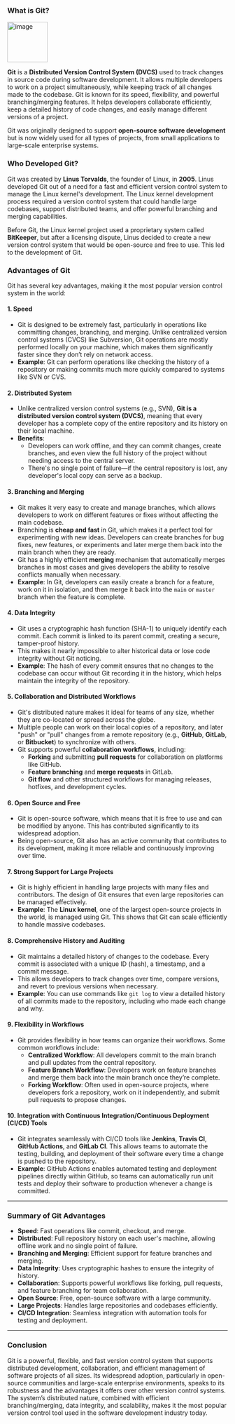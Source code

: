 ### **What is Git?**

<img width="92" alt="image" src="https://github.com/user-attachments/assets/05d4525d-7493-4b2c-92a3-7e5d7389dce3">


**Git** is a **Distributed Version Control System (DVCS)** used to track changes in source code during software development. It allows multiple developers to work on a project simultaneously, while keeping track of all changes made to the codebase. Git is known for its speed, flexibility, and powerful branching/merging features. It helps developers collaborate efficiently, keep a detailed history of code changes, and easily manage different versions of a project.

Git was originally designed to support **open-source software development** but is now widely used for all types of projects, from small applications to large-scale enterprise systems.

### **Who Developed Git?**

Git was created by **Linus Torvalds**, the founder of Linux, in **2005**. Linus developed Git out of a need for a fast and efficient version control system to manage the Linux kernel's development. The Linux kernel development process required a version control system that could handle large codebases, support distributed teams, and offer powerful branching and merging capabilities.

Before Git, the Linux kernel project used a proprietary system called **BitKeeper**, but after a licensing dispute, Linus decided to create a new version control system that would be open-source and free to use. This led to the development of Git.

### **Advantages of Git**

Git has several key advantages, making it the most popular version control system in the world:

#### **1. Speed**
- Git is designed to be extremely fast, particularly in operations like committing changes, branching, and merging. Unlike centralized version control systems (CVCS) like Subversion, Git operations are mostly performed locally on your machine, which makes them significantly faster since they don’t rely on network access.
- **Example**: Git can perform operations like checking the history of a repository or making commits much more quickly compared to systems like SVN or CVS.

#### **2. Distributed System**
- Unlike centralized version control systems (e.g., SVN), **Git is a distributed version control system (DVCS)**, meaning that every developer has a complete copy of the entire repository and its history on their local machine.
- **Benefits**: 
  - Developers can work offline, and they can commit changes, create branches, and even view the full history of the project without needing access to the central server.
  - There's no single point of failure—if the central repository is lost, any developer's local copy can serve as a backup.

#### **3. Branching and Merging**
- Git makes it very easy to create and manage branches, which allows developers to work on different features or fixes without affecting the main codebase.
- Branching is **cheap and fast** in Git, which makes it a perfect tool for experimenting with new ideas. Developers can create branches for bug fixes, new features, or experiments and later merge them back into the main branch when they are ready.
- Git has a highly efficient **merging** mechanism that automatically merges branches in most cases and gives developers the ability to resolve conflicts manually when necessary.
- **Example**: In Git, developers can easily create a branch for a feature, work on it in isolation, and then merge it back into the `main` or `master` branch when the feature is complete.

#### **4. Data Integrity**
- Git uses a cryptographic hash function (SHA-1) to uniquely identify each commit. Each commit is linked to its parent commit, creating a secure, tamper-proof history.
- This makes it nearly impossible to alter historical data or lose code integrity without Git noticing.
- **Example**: The hash of every commit ensures that no changes to the codebase can occur without Git recording it in the history, which helps maintain the integrity of the repository.

#### **5. Collaboration and Distributed Workflows**
- Git's distributed nature makes it ideal for teams of any size, whether they are co-located or spread across the globe.
- Multiple people can work on their local copies of a repository, and later "push" or "pull" changes from a remote repository (e.g., **GitHub**, **GitLab**, or **Bitbucket**) to synchronize with others.
- Git supports powerful **collaboration workflows**, including:
  - **Forking** and submitting **pull requests** for collaboration on platforms like GitHub.
  - **Feature branching** and **merge requests** in GitLab.
  - **Git flow** and other structured workflows for managing releases, hotfixes, and development cycles.

#### **6. Open Source and Free**
- Git is open-source software, which means that it is free to use and can be modified by anyone. This has contributed significantly to its widespread adoption.
- Being open-source, Git also has an active community that contributes to its development, making it more reliable and continuously improving over time.

#### **7. Strong Support for Large Projects**
- Git is highly efficient in handling large projects with many files and contributors. The design of Git ensures that even large repositories can be managed effectively.
- **Example**: The **Linux kernel**, one of the largest open-source projects in the world, is managed using Git. This shows that Git can scale efficiently to handle massive codebases.

#### **8. Comprehensive History and Auditing**
- Git maintains a detailed history of changes to the codebase. Every commit is associated with a unique ID (hash), a timestamp, and a commit message.
- This allows developers to track changes over time, compare versions, and revert to previous versions when necessary.
- **Example**: You can use commands like `git log` to view a detailed history of all commits made to the repository, including who made each change and why.

#### **9. Flexibility in Workflows**
- Git provides flexibility in how teams can organize their workflows. Some common workflows include:
  - **Centralized Workflow**: All developers commit to the main branch and pull updates from the central repository.
  - **Feature Branch Workflow**: Developers work on feature branches and merge them back into the main branch once they’re complete.
  - **Forking Workflow**: Often used in open-source projects, where developers fork a repository, work on it independently, and submit pull requests to propose changes.

#### **10. Integration with Continuous Integration/Continuous Deployment (CI/CD) Tools**
- Git integrates seamlessly with CI/CD tools like **Jenkins**, **Travis CI**, **GitHub Actions**, and **GitLab CI**. This allows teams to automate the testing, building, and deployment of their software every time a change is pushed to the repository.
- **Example**: GitHub Actions enables automated testing and deployment pipelines directly within GitHub, so teams can automatically run unit tests and deploy their software to production whenever a change is committed.

---

### **Summary of Git Advantages**
- **Speed**: Fast operations like commit, checkout, and merge.
- **Distributed**: Full repository history on each user's machine, allowing offline work and no single point of failure.
- **Branching and Merging**: Efficient support for feature branches and merging.
- **Data Integrity**: Uses cryptographic hashes to ensure the integrity of history.
- **Collaboration**: Supports powerful workflows like forking, pull requests, and feature branching for team collaboration.
- **Open Source**: Free, open-source software with a large community.
- **Large Projects**: Handles large repositories and codebases efficiently.
- **CI/CD Integration**: Seamless integration with automation tools for testing and deployment.

---

### **Conclusion**
Git is a powerful, flexible, and fast version control system that supports distributed development, collaboration, and efficient management of software projects of all sizes. Its widespread adoption, particularly in open-source communities and large-scale enterprise environments, speaks to its robustness and the advantages it offers over other version control systems. The system’s distributed nature, combined with efficient branching/merging, data integrity, and scalability, makes it the most popular version control tool used in the software development industry today.

